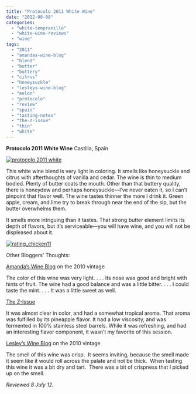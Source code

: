 ```yaml
---
title: "Protocolo 2011 White Wine"
date: "2012-08-08"
categories: 
  - "white-tempranillo"
  - "white-wine-reviews"
  - "wine"
tags: 
  - "2011"
  - "amandas-wine-blog"
  - "blend"
  - "butter"
  - "buttery"
  - "citrus"
  - "honeysuckle"
  - "lesleys-wine-blog"
  - "melon"
  - "protocolo"
  - "review"
  - "spain"
  - "tasting-notes"
  - "the-z-issue"
  - "thin"
  - "white"
---
```


**Protocolo 2011 White Wine** Castilla, Spain

[![](http://s3.amazonaws.com/thegourmez-wpmedia/2012/08/protocolo-2011-white.jpg "protocolo 2011 white")](http://s3.amazonaws.com/thegourmez-wpmedia/2012/08/protocolo-2011-white.jpg)

This white wine blend is very light in coloring. It smells like honeysuckle and citrus with afterthoughts of vanilla and cedar. The wine is thin to medium bodied. Plenty of butter coats the mouth. Other than that buttery quality, there is honeydew and perhaps honeysuckle—I’ve never eaten it, so I can’t pinpoint that flavor well. The wine tastes thinner the more I drink it. Green apple, cream, and lime try to break through near the end of the sip, but the butter overwhelms them.

It smells more intriguing than it tastes. That strong butter element limits its depth of flavors, but it’s serviceable—you will have wine, and you will not be displeased about it.

[![](http://s3.amazonaws.com/thegourmez-wpmedia/2009/02/rating_chicken11.gif "rating_chicken11")](http://s3.amazonaws.com/thegourmez-wpmedia/2009/02/rating_chicken11.gif)

Other Bloggers’ Thoughts:

[Amanda’s Wine Blog](http://anv1989-wine.blogspot.com/2012/02/tasting-protocolo-2010-white-blend.html) on the 2010 vintage

The color of this wine was very light. . . . Its nose was good and bright with hints of fruit. The wine had a good balance and was a little bitter. . . . I could taste the mint. . . . It was a little sweet as well.

[The Z-Issue](http://z-issue.com/wp/wine-tasting-review-09-june-2012/)

It was almost clear in color, and had a somewhat tropical aroma. That aroma was fulfilled by its pineapple flavor. It had a low viscosity, and was fermented in 100% stainless steel barrels. While it was refreshing, and had an interesting flavor component, it wasn’t my favorite of this session.

[Lesley’s Wine Blog](http://lesleyd3-wine.blogspot.com/2012/02/vintage-cellar-wine-tasting-223.html) on the 2010 vintage

The smell of this wine was crisp.  It seems inviting, because the smell made it seem like it would roll across the palate and not be thick.  When tasting this wine it was a bit dry and tart.  There was a bit of crispness that I picked up on the smell.

_Reviewed 8 July 12._
